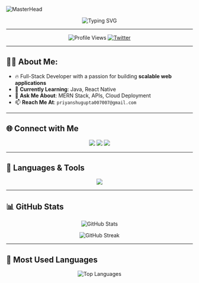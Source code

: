 ![MasterHead](https://user-images.githubusercontent.com/74038190/225813708-98b745f2-7d22-48cf-9150-083f1b00d6c9.gif)

<p align="center">
  <img src="https://readme-typing-svg.herokuapp.com?font=Fira+Code&weight=600&size=30&duration=2000&pause=1000&color=F75C7E&center=true&vCenter=true&width=700&lines=Hi+%F0%9F%91%8B%2C+I'm+Priyanshu+Gupta;Full-Stack+Developer+from+India;Passionate+about+Coding+%26+Tech!" alt="Typing SVG" />
</p>

---

<p align="center">
  <img src="https://komarev.com/ghpvc/?username=prycoder&label=Profile%20Views&color=ff69b4&style=flat-square" alt="Profile Views" />
  <a href="https://twitter.com/PriyanshuG34">
    <img src="https://img.shields.io/twitter/follow/priyanshugupta?logo=twitter&style=flat-square&color=1DA1F2" alt="Twitter" />
  </a>
</p>

---

## 👨‍💻 **About Me**:
- 🔥 Full-Stack Developer with a passion for building **scalable web applications**  
- 🌱 **Currently Learning**: Java, React Native  
- 💬 **Ask Me About**: MERN Stack, APIs, Cloud Deployment  
- 📫 **Reach Me At**: `priyanshugupta007007@gmail.com`  

---

## 🌐 **Connect with Me**
<p align="center">
  <a href="https://www.linkedin.com/in/priyanshu-gupta-664b30321"><img src="https://img.shields.io/badge/LinkedIn-Priyanshu%20Gupta-blue?style=for-the-badge&logo=linkedin" /></a>
  <a href="https://twitter.com/PriyanshuG34"><img src="https://img.shields.io/badge/Twitter-Priyanshu%20Gupta-blue?style=for-the-badge&logo=twitter" /></a>
  <a href="https://instagram.com/priyanshu05134"><img src="https://img.shields.io/badge/Instagram-Priyanshu05134-pink?style=for-the-badge&logo=instagram" /></a>
</p>

---

## 🚀 **Languages & Tools**
<p align="center">
  <img src="https://skillicons.dev/icons?i=html,css,js,next,firebase,appwrite,react,nodejs,express,mongodb,mysql,python,java,git,github,docker,bootstrap,tailwind" />
</p>

---

## 📊 **GitHub Stats**
<p align="center">
  <img src="https://github-readme-stats.vercel.app/api?username=prycoder&show_icons=true&theme=radical&hide_border=true" alt="GitHub Stats" />
</p>

<p align="center">
  <img src="https://github-readme-streak-stats.herokuapp.com/?user=prycoder&theme=radical&hide_border=true" alt="GitHub Streak" />
</p>

---

## 🎯 **Most Used Languages**
<p align="center">
  <img src="https://github-readme-stats.vercel.app/api/top-langs/?username=prycoder&layout=compact&theme=radical&hide_border=true" alt="Top Languages" />
</p>
